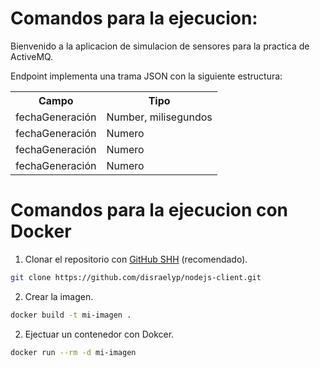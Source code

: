 # Comandos para la ejecucion:

Bienvenido a la aplicacion de simulacion de sensores para la practica de ActiveMQ.

Endpoint implementa una trama JSON con la siguiente estructura:

<table class="default">
  <tr>
    <th>Campo</th>
    <th>Tipo</th>
  </tr>

  <tr>
    <td>fechaGeneración</td>
    <td>Number, milisegundos</td>
  </tr>

  <tr>
    <td>fechaGeneración</td>
    <td>Numero</td>
  </tr>

  <tr>
    <td>fechaGeneración</td>
    <td>Numero</td>
  </tr>
  
  <tr>
    <td>fechaGeneración</td>
    <td>Numero</td>
  </tr>

</table>



# Comandos para la ejecucion con Docker


1. Clonar el repositorio con [GitHub SHH](https://docs.github.com/en/authentication/connecting-to-github-with-ssh) (recomendado).

```bash
git clone https://github.com/disraelyp/nodejs-client.git
```

2. Crear la imagen.
```bash
docker build -t mi-imagen .
```

2. Ejectuar un contenedor con Dokcer.
```bash
docker run --rm -d mi-imagen
```

